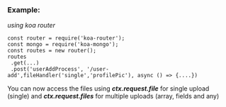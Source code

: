 ### Example:

_using koa router_
> 
    const router = require('koa-router');
    const mongo = require('koa-mongo');
    const routes = new router();
    routes
     .get(...)
     .post('userAddProcess', '/user-add',fileHandler('single','profilePic'), async () => {....})


You can now access the files using **_ctx.request.file_** for single upload (single)
and **_ctx.request.files_** for multiple uploads (array, fields and any)